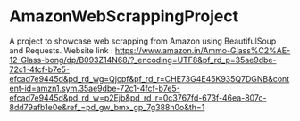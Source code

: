 # AmazonWebScrappingProject
A project to showcase web scrapping from Amazon  using BeautifulSoup and Requests. 
Website link : https://www.amazon.in/Ammo-Glass%C2%AE-12-Glass-bong/dp/B093Z14N68/?_encoding=UTF8&pf_rd_p=35ae9dbe-72c1-4fcf-b7e5-efcad7e9445d&pd_rd_wg=Qjcpf&pf_rd_r=CHE73G4E45K935Q7DGNB&content-id=amzn1.sym.35ae9dbe-72c1-4fcf-b7e5-efcad7e9445d&pd_rd_w=p2Ejb&pd_rd_r=0c3767fd-673f-46ea-807c-8dd79afb1e0e&ref_=pd_gw_bmx_gp_7g388h0o&th=1
